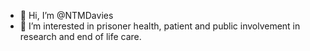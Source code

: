 - 👋 Hi, I’m @NTMDavies
- 👀 I’m interested in prisoner health, patient and public involvement in research and end of life care. 

<!---
NTMDavies/NTMDavies is a ✨ special ✨ repository because its `README.md` (this file) appears on your GitHub profile.
You can click the Preview link to take a look at your changes.
--->
